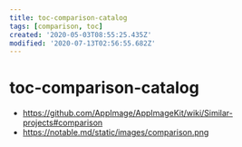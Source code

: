 ```yaml
---
title: toc-comparison-catalog
tags: [comparison, toc]
created: '2020-05-03T08:55:25.435Z'
modified: '2020-07-13T02:56:55.682Z'
---
```


# toc-comparison-catalog

- https://github.com/AppImage/AppImageKit/wiki/Similar-projects#comparison
- https://notable.md/static/images/comparison.png
